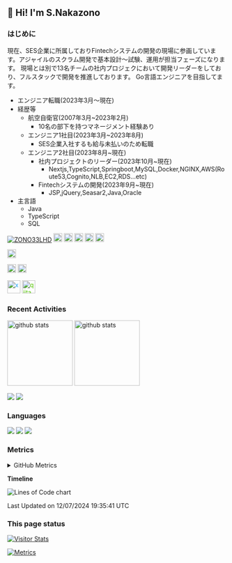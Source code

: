 ## 👋 Hi! I'm S.Nakazono
### はじめに
現在、SES企業に所属しておりFintechシステムの開発の現場に参画しています。アジャイルのスクラム開発で基本設計～試験、運用が担当フェーズになります。
現場とは別で13名チームの社内プロジェクにおいて開発リーダーをしており、フルスタックで開発を推進しております。
Go言語エンジニアを目指してます。
- エンジニア転職(2023年3月～現在)
- 経歴等
  - 航空自衛官(2007年3月~2023年2月)
    - 10名の部下を持つマネージメント経験あり
  - エンジニア1社目(2023年3月~2023年8月)
    - SES企業入社するも給与未払いのため転職
  - エンジニア2社目(2023年8月~現在)
    - 社内プロジェクトのリーダー(2023年10月~現在)
      - Nextjs,TypeScript,Springboot,MySQL,Docker,NGINX,AWS(Route53,Cognito,NLB,EC2,RDS...etc)
    - Fintechシステムの開発(2023年9月~現在)
      - JSP,jQuery,Seasar2,Java,Oracle
- 主言語
  - Java
  - TypeScript
  - SQL

<p align="left"> 
  <a href="https://github.com/ZONO33LHD/ZONO33LHD/"><img src="https://komarev.com/ghpvc/?username=ZONO33LHD" alt="ZONO33LHD" /></a>
  <a href="https://github.com/ZONO33LHD"><img height="20" src="https://img.shields.io/github/followers/ZONO33LHD?label=follow&logo=github&style=flat" /></a>
  <a href="https://github.com/ZONO33LHD"><img height="20" src="https://img.shields.io/github/stars/ZONO33LHD?logo=github&style=flat" /></a>
  <a href="https://gitstar-ranking.com/ZONO33LHD"><img height="20" src="https://img.shields.io/endpoint?label=star ranking&logo=github&style=flat&url=https%3A%2F%2Fgitstar-ranking.com%2Fusers%2FZONO33LHD%2Fshields" /></a>
  <a href="https://user-badge.committers.top/japan/ZONO33LHD"><img height="20" src="https://user-badge.committers.top/japan/ZONO33LHD.svg" /></a>
  <a href="https://github.com/gayanvoice/top-github-users/blob/main/markdown/followers/japan.md"><img height="20" src="https://img.shields.io/badge/dynamic/json?url=https%3A%2F%2Fraw.githubusercontent.com%2FZONO33LHD%2FZONO33LHD%2Fmain%2Fassets%2Fgithub-followed-ranking.json&query=key&prefix=%23&label=followed%20rank&color=brightgreen&logo=github" /></a>
</p>

<p align="left"> 
  <a href="http://x.com/ZONO33LHD"><img height="20" src="https://img.shields.io/twitter/follow/ZONO33LHD?style=flat&logo=x" /></a>
</p>

<p align="left">
  <a href="http://qiita.com/ZONO33LHD"><img height="20" src="https://qiita-badge.apiapi.app/s/ZONO33LHD/contributions.svg" /></a>
  <a href="http://qiita.com/ZONO33LHD"><img height="20" src="https://qiita-badge.apiapi.app/s/ZONO33LHD/posts.svg" /></a>
</p>

<p align="left"> 
  <a href="https://x.com/ZONOMAN100ZONO"><img alt="x" width="30px" src="https://simpleicons.org/icons/x.svg" style="color: #1DA1F2;" /></a>
  <a href="https://qiita.com/ZONO33LHD"><img alt="qiita" width="30px" src="https://simpleicons.org/icons/qiita.svg" style="color: #55C500;" /></a>
</p>

### Recent Activities

<p align="left">
  <a href="https://github.com/anuraghazra/github-readme-stats"><img alt="github stats" height="150px" src="https://github-readme-stats.vercel.app/api?username=ZONO33LHD&count_private=true&show_icons=true&custom_title=GitHub%20Stats&hide_border=true&theme=transparent" /></a>
  <a href="https://github.com/DenverCoder1/github-readme-streak-stats"><img alt="github stats" height="150px" src="https://github-readme-streak-stats.herokuapp.com/?user=ZONO33LHD&theme=transparent&hide_border=true" /></a>
</p>

[![](http://github-profile-summary-cards.vercel.app/api/cards/profile-details?username=ZONO33LHD&theme=transparent)](https://github.com/vn7n24fzkq/github-profile-summary-cards)
[![](https://github-readme-activity-graph.vercel.app/graph?username=ZONO33LHD&theme=github-dark-dimmed&custom_title=Contribution%20Graph%20in%20the%20last%2031%20days&hide_border=true)](https://github.com/Ashutosh00710/github-readme-activity-graph)

### Languages

[![](http://github-profile-summary-cards.vercel.app/api/cards/repos-per-language?username=ZONO33LHD&theme=transparent)](https://github.com/vn7n24fzkq/github-profile-summary-cards)
[![](http://github-profile-summary-cards.vercel.app/api/cards/most-commit-language?username=ZONO33LHD&theme=transparent)](https://github.com/vn7n24fzkq/github-profile-summary-cards)
[![](https://github-readme-stats.vercel.app/api/top-langs/?username=ZONO33LHD&layout=compact&count_private=true&show_icons=true&theme=transparent&hide_border=true)](https://github.com/anuraghazra/github-readme-stats)

### Metrics

<details>
  <summary>GitHub Metrics</summary>

<!-- ![Metrics](https://metrics.lecoq.io/ZONO33LHD) -->
[![Metrics](https://github.com/ZONO33LHD/ZONO33LHD/blob/main/images/github-metrics.svg)](https://github.com/lowlighter/metrics)

</details>


**Timeline**

![Lines of Code chart](https://raw.githubusercontent.com/ZONO33LHD/ZONO33LHD/main/assets/bar_graph.png)


 Last Updated on 12/07/2024 19:35:41 UTC
<!--END_SECTION:waka-->
</details>

### This page status

<a href="https://widgetbite.com" align="left">
  <img alt="Visitor Stats" src="https://widgetbite.com/stats/ZONO33LHD"/>  
</a>

[![Metrics](https://github.com/ZONO33LHD/ZONO33LHD/actions/workflows/main.yml/badge.svg)](https://github.com/ZONO33LHD/ZONO33LHD/actions/workflows/main.yml)

